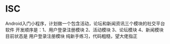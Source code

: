 # ISC
Android入门小程序，计划做一个包含活动，论坛和新闻资讯三个模块的社交平台软件
开发顺序是：1、用户登录注册模块 2、活动模块 3、论坛模块 4、新闻模块
目前状态是 用户登录注册模块
纯新手练习，代码粗糙，望大佬指正

